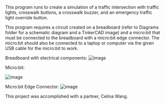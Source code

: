 This program runs to create a simulation of a traffic intersection with traffic lights, crosswalk buttons, a crosswalk buzzer, and an emergency traffic light override button. 

This program requires a circuit created on a breadboard (refer to Diagrams folder for a schematic diagram and a TinkerCAD image) and a micro:bit that must be connected to the breadboard with a micro:bit edge connector. The micro:bit should also be connected to a laptop or computer via the given USB cable for the micro:bit to work.

Breadboard with electrical components:
![image](https://github.com/sophiew07/TrafficIntersectionSimulation/assets/138841909/f84a9665-0a95-4a66-a56f-3d07ca38c15d)

Micro:bit:

![image](https://github.com/sophiew07/TrafficIntersectionSimulation/assets/138841909/c9a1ea80-21d4-44e7-b149-43395f7fca75)

Micro:bit Edge Connector:
![image](https://github.com/sophiew07/TrafficIntersectionSimulation/assets/138841909/490f0908-29e1-4a57-acac-58190b96869c)

This project was accomplished with a partner, Celina Wang.
